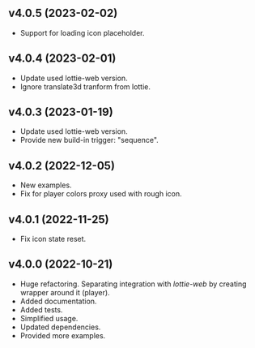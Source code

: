 ## v4.0.5 (2023-02-02)

- Support for loading icon placeholder.

## v4.0.4 (2023-02-01)

- Update used lottie-web version.
- Ignore translate3d tranform from lottie.

## v4.0.3 (2023-01-19)

- Update used lottie-web version.
- Provide new build-in trigger: "sequence".

## v4.0.2 (2022-12-05)

- New examples.
- Fix for player colors proxy used with rough icon.

## v4.0.1 (2022-11-25)

- Fix icon state reset.

## v4.0.0 (2022-10-21)

- Huge refactoring. Separating integration with _lottie-web_ by creating wrapper around it (player).
- Added documentation.
- Added tests.
- Simplified usage.
- Updated dependencies.
- Provided more examples.